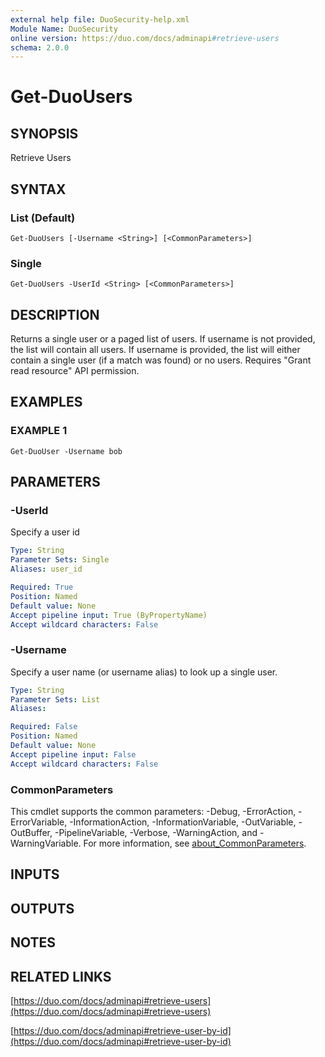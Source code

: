 ```yaml
---
external help file: DuoSecurity-help.xml
Module Name: DuoSecurity
online version: https://duo.com/docs/adminapi#retrieve-users
schema: 2.0.0
---
```


# Get-DuoUsers

## SYNOPSIS
Retrieve Users

## SYNTAX

### List (Default)
```
Get-DuoUsers [-Username <String>] [<CommonParameters>]
```

### Single
```
Get-DuoUsers -UserId <String> [<CommonParameters>]
```

## DESCRIPTION
Returns a single user or a paged list of users.
If username is not provided, the list will contain all users.
If username is provided, the list will either contain a single user (if a match was found) or no users.
Requires "Grant read resource" API permission.

## EXAMPLES

### EXAMPLE 1
```
Get-DuoUser -Username bob
```

## PARAMETERS

### -UserId
Specify a user id

```yaml
Type: String
Parameter Sets: Single
Aliases: user_id

Required: True
Position: Named
Default value: None
Accept pipeline input: True (ByPropertyName)
Accept wildcard characters: False
```

### -Username
Specify a user name (or username alias) to look up a single user.

```yaml
Type: String
Parameter Sets: List
Aliases:

Required: False
Position: Named
Default value: None
Accept pipeline input: False
Accept wildcard characters: False
```

### CommonParameters
This cmdlet supports the common parameters: -Debug, -ErrorAction, -ErrorVariable, -InformationAction, -InformationVariable, -OutVariable, -OutBuffer, -PipelineVariable, -Verbose, -WarningAction, and -WarningVariable. For more information, see [about_CommonParameters](http://go.microsoft.com/fwlink/?LinkID=113216).

## INPUTS

## OUTPUTS

## NOTES

## RELATED LINKS

[https://duo.com/docs/adminapi#retrieve-users](https://duo.com/docs/adminapi#retrieve-users)

[https://duo.com/docs/adminapi#retrieve-user-by-id](https://duo.com/docs/adminapi#retrieve-user-by-id)

